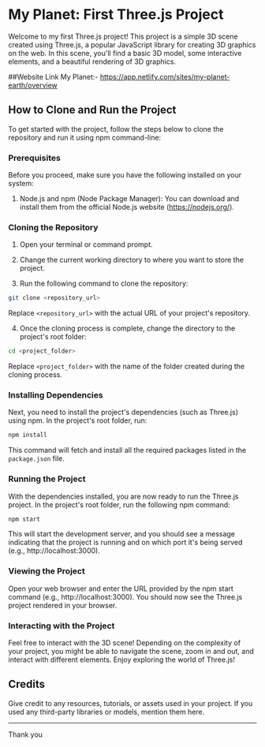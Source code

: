 # My Planet: First Three.js Project

Welcome to my first Three.js project! This project is a simple 3D scene created using Three.js, a popular JavaScript library for creating 3D graphics on the web. In this scene, you'll find a basic 3D model, some interactive elements, and a beautiful rendering of 3D graphics.

##Website Link
My Planet:- https://app.netlify.com/sites/my-planet-earth/overview

## How to Clone and Run the Project

To get started with the project, follow the steps below to clone the repository and run it using npm command-line:

### Prerequisites

Before you proceed, make sure you have the following installed on your system:

1. Node.js and npm (Node Package Manager): You can download and install them from the official Node.js website (https://nodejs.org/).

### Cloning the Repository

1. Open your terminal or command prompt.

2. Change the current working directory to where you want to store the project.

3. Run the following command to clone the repository:

```bash
git clone <repository_url>
```
Replace `<repository_url>` with the actual URL of your project's repository.

4. Once the cloning process is complete, change the directory to the project's root folder:

```bash
cd <project_folder>
```
Replace `<project_folder>` with the name of the folder created during the cloning process.

### Installing Dependencies

Next, you need to install the project's dependencies (such as Three.js) using npm. In the project's root folder, run:

```bash
npm install
```

This command will fetch and install all the required packages listed in the `package.json` file.

### Running the Project

With the dependencies installed, you are now ready to run the Three.js project. In the project's root folder, run the following npm command:

```bash
npm start
```

This will start the development server, and you should see a message indicating that the project is running and on which port it's being served (e.g., http://localhost:3000).

### Viewing the Project

Open your web browser and enter the URL provided by the npm start command (e.g., http://localhost:3000). You should now see the Three.js project rendered in your browser.

### Interacting with the Project

Feel free to interact with the 3D scene! Depending on the complexity of your project, you might be able to navigate the scene, zoom in and out, and interact with different elements. Enjoy exploring the world of Three.js!

## Credits

Give credit to any resources, tutorials, or assets used in your project. If you used any third-party libraries or models, mention them here.

---
Thank you
